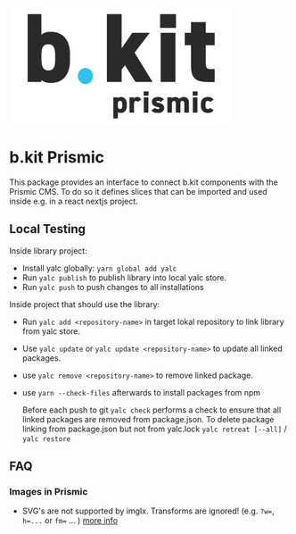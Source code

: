 ![b.kit logo](./public/bkit-prismic-logo_small.png)

# b.kit Prismic

This package provides an interface to connect b.kit components with the Prismic CMS. To do so it defines slices that can be imported and used inside e.g. in a react nextjs project.

## Local Testing

Inside library project:

-   Install yalc globally: `yarn global add yalc`
-   Run `yalc publish` to publish library into local yalc store.
-   Run `yalc push` to push changes to all installations

Inside project that should use the library:

-   Run `yalc add <repository-name>` in target lokal repository to link library from yalc store.
-   Use `yalc update` or `yalc update <repository-name>` to update all linked packages.
-   use `yalc remove <repository-name>` to remove linked package.
-   use `yarn --check-files` afterwards to install packages from npm

    Before each push to git `yalc check` performs a check to ensure that all linked packages are removed from package.json. To delete package linking from package.json but not from yalc.lock `yalc retreat [--all]` / `yalc restore`

## FAQ

### Images in Prismic

-   SVG's are not supported by imgIx. Transforms are ignored! (e.g. `?w=`, `h=...` or `fm=` ... ) [more info](https://support.imgix.com/hc/en-us/articles/204280985#svg_s)
